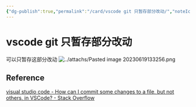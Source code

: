 ```yaml
---
{"dg-publish":true,"permalink":"/card/vscode git 只暂存部分改动/","noteIcon":"","created":"2023-06-19T13:32:23+08:00","updated":"2024-02-29T23:40:07+08:00"}
---
```



# vscode git 只暂存部分改动

可以只暂存这部分改动
![../attachs/Pasted image 20230619133256.png](/img/user/attachs/Pasted%20image%2020230619133256.png)

## Reference

[visual studio code - How can I commit some changes to a file, but not others, in VSCode? - Stack Overflow](https://stackoverflow.com/questions/34730585/how-can-i-commit-some-changes-to-a-file-but-not-others-in-vscode)